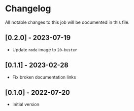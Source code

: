 # Changelog
All notable changes to this job will be documented in this file.

## [0.2.0] - 2023-07-19
* Update `node` image to `20-buster`

## [0.1.1] - 2023-02-28
* Fix broken documentation links

## [0.1.0] - 2022-07-20
* Initial version